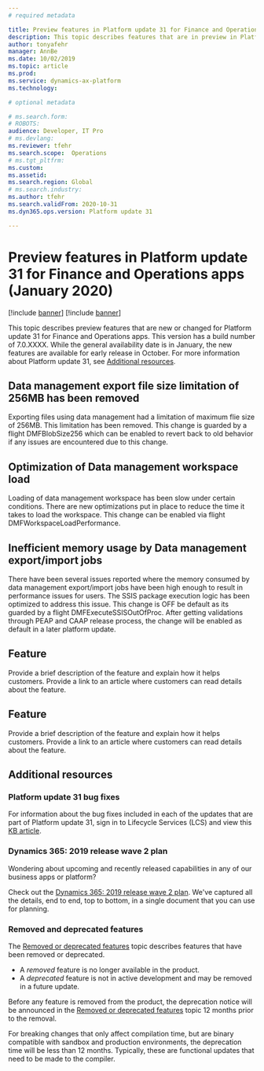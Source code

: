 ```yaml
---
# required metadata

title: Preview features in Platform update 31 for Finance and Operations apps (January 2020)
description: This topic describes features that are in preview in Platform update 31 for Finance and Operations apps. 
author: tonyafehr
manager: AnnBe
ms.date: 10/02/2019
ms.topic: article
ms.prod: 
ms.service: dynamics-ax-platform
ms.technology: 

# optional metadata

# ms.search.form: 
# ROBOTS: 
audience: Developer, IT Pro
# ms.devlang: 
ms.reviewer: tfehr
ms.search.scope:  Operations
# ms.tgt_pltfrm: 
ms.custom: 
ms.assetid:
ms.search.region: Global
# ms.search.industry: 
ms.author: tfehr
ms.search.validFrom: 2020-10-31
ms.dyn365.ops.version: Platform update 31

---
```

# Preview features in Platform update 31 for Finance and Operations apps (January 2020)

[!include [banner](../includes/banner.md)]
[!include [banner](../includes/preview-banner.md)]

This topic describes preview features that are new or changed for Platform update 31 for Finance and Operations apps. This version has a build number of 7.0.XXXX. While the general availability date is in January, the new features are available for early release in October. For more information about Platform update 31, see [Additional resources](whats-new-platform-update-31.md#additional-resources).

## Data management export file size limitation of 256MB has been removed
Exporting files using data management had a limitation of maximum flie size of 256MB. This limitation has been removed. This change is guarded by a flight DMFBlobSize256 which can be enabled to revert back to old behavior if any issues are encountered due to this change.

## Optimization of Data management workspace load
Loading of data management workspace has been slow under certain conditions. There are new optimizations put in place to reduce the time it takes to load the workspace. This change can be enabled via flight DMFWorkspaceLoadPerformance.

## Inefficient memory usage by Data management export/import jobs
There have been several issues reported where the memory consumed by data management export/import jobs have been high enough to result in performance issues for users. The SSIS package execution logic has been optimized to address this issue. This change is OFF be default as its guarded by a flight DMFExecuteSSISOutOfProc. After getting validations through PEAP and CAAP release process, the change will be enabled as default in a later platform update.

## Feature
Provide a brief description of the feature and explain how it helps customers. Provide a link to an article where customers can read details about the feature.

## Feature
Provide a brief description of the feature and explain how it helps customers. Provide a link to an article where customers can read details about the feature.


## Additional resources

### Platform update 31 bug fixes
For information about the bug fixes included in each of the updates that are part of Platform update 31, sign in to Lifecycle Services (LCS) and view this [KB article](https://fix.lcs.dynamics.com/).

### Dynamics 365: 2019 release wave 2 plan
Wondering about upcoming and recently released capabilities in any of our business apps or platform?

Check out the [Dynamics 365: 2019 release wave 2 plan](https://docs.microsoft.com/dynamics365-release-plan/2019wave2/). We've captured all the details, end to end, top to bottom, in a single document that you can use for planning.

### Removed and deprecated features
The [Removed or deprecated features](../../dev-itpro/migration-upgrade/deprecated-features.md) topic describes features that have been removed or deprecated.

- A *removed* feature is no longer available in the product.
- A *deprecated* feature is not in active development and may be removed in a future update.

Before any feature is removed from the product, the deprecation notice will be announced in the [Removed or deprecated features](../../dev-itpro/migration-upgrade/deprecated-features.md) topic 12 months prior to the removal.

For breaking changes that only affect compilation time, but are binary compatible with sandbox and production environments, the deprecation time will be less than 12 months. Typically, these are functional updates that need to be made to the compiler.

